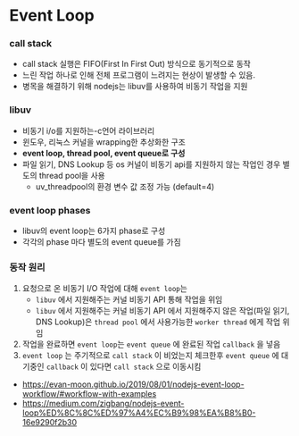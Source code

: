 # Event Loop

### call stack
- call stack 실행은 FIFO(First In First Out) 방식으로 동기적으로 동작
- 느린 작업 하나로 인해 전체 프로그램이 느려지는 현상이 발생할 수 있음.
- 병목을 해결하기 위해 nodejs는 libuv를 사용하여 비동기 작업을 지원

### libuv
- 비동기 i/o를 지원하는-c언어 라이브러리
- 윈도우, 리눅스 커널을 wrapping한 추상화한 구조
- **event loop, thread pool, event queue로 구성**
- 파일 읽기, DNS Lookup 등 os 커널이 비동기 api를 지원하지 않는 작업인 경우 별도의 thread pool을 사용
  - uv_threadpool의 환경 변수 값 조정 가능 (default=4)

### event loop phases
- libuv의 event loop는 6가지 phase로 구성
- 각각의 phase 마다 별도의 event queue를 가짐


### 동작 원리
1. 요청으로 온 비동기 I/O 작업에 대해 `event loop`는 
   - `libuv` 에서 지원해주는 커널 비동기 API 통해 작업을 위임
   - `libuv` 에서 지원해주는 커널 비동기 API 에서 지원해주지 않은 작업(파일 읽기, DNS Lookup)은 `thread pool` 에서 사용가능한 `worker thread` 에게 작업 위임
2. 작업을 완료하면 `event loop`는  `event queue` 에 완료된 작업 `callback` 을 넣음 
3. `event loop` 는 주기적으로 `call stack` 이 비었는지 체크한후 `event queue` 에 대기중인 `callback` 이 있다면
   `call stack` 으로 이동시킴


- https://evan-moon.github.io/2019/08/01/nodejs-event-loop-workflow/#workflow-with-examples
- https://medium.com/zigbang/nodejs-event-loop%ED%8C%8C%ED%97%A4%EC%B9%98%EA%B8%B0-16e9290f2b30


